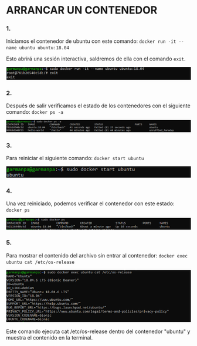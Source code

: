 # ARRANCAR UN CONTENEDOR
### 1.
Iniciamos el contenedor de ubuntu con este comando:
`docker run -it --name ubuntu ubuntu:18.04`

Esto abrirá una sesión interactiva, saldremos de ella con el comando `exit`.

![img](https://github.com/pgarman524/DespliegueWeb/blob/master/01/docker/imagenes/act03/01.PNG)

### 2.
Después de salir verificamos el estado de los contenedores con el siguiente comando:
`docker ps -a`

![img](https://github.com/pgarman524/DespliegueWeb/blob/master/01/docker/imagenes/act03/02.PNG)

### 3.
Para reiniciar el siguiente comando:
`docker start ubuntu`

![img](https://github.com/pgarman524/DespliegueWeb/blob/master/01/docker/imagenes/act03/03.PNG)

### 4.
Una vez reiniciado, podemos verificar el contenedor con este estado:
`docker ps`

![img](https://github.com/pgarman524/DespliegueWeb/blob/master/01/docker/imagenes/act03/04.PNG)

### 5.
Para mostrar el contenido del archivo sin entrar al contenedor:
`docker exec ubuntu cat /etc/os-release`

![img](https://github.com/pgarman524/DespliegueWeb/blob/master/01/docker/imagenes/act03/05.PNG)

Este comando ejecuta cat /etc/os-release dentro del contenedor "ubuntu" y muestra el contenido en la terminal.

